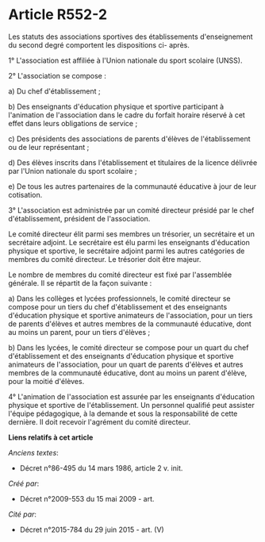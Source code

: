 # Article R552-2

Les statuts des associations sportives des établissements d'enseignement du second degré comportent les dispositions ci-
après.

1° L'association est affiliée à l'Union nationale du sport scolaire (UNSS).

2° L'association se compose :

a) Du chef d'établissement ;

b) Des enseignants d'éducation physique et sportive participant à l'animation de l'association dans le cadre du forfait
horaire réservé à cet effet dans leurs obligations de service ;

c) Des présidents des associations de parents d'élèves de l'établissement ou de leur représentant ;

d) Des élèves inscrits dans l'établissement et titulaires de la licence délivrée par l'Union nationale du sport scolaire ;

e) De tous les autres partenaires de la communauté éducative à jour de leur cotisation.

3° L'association est administrée par un comité directeur présidé par le chef d'établissement, président de l'association.

Le comité directeur élit parmi ses membres un trésorier, un secrétaire et un secrétaire adjoint. Le secrétaire est élu parmi
les enseignants d'éducation physique et sportive, le secrétaire adjoint parmi les autres catégories de membres du comité
directeur. Le trésorier doit être majeur.

Le nombre de membres du comité directeur est fixé par l'assemblée générale. Il se répartit de la façon suivante :

a) Dans les collèges et lycées professionnels, le comité directeur se compose pour un tiers du chef d'établissement et des
enseignants d'éducation physique et sportive animateurs de l'association, pour un tiers de parents d'élèves et autres membres
de la communauté éducative, dont au moins un parent, pour un tiers d'élèves ;

b) Dans les lycées, le comité directeur se compose pour un quart du chef d'établissement et des enseignants d'éducation
physique et sportive animateurs de l'association, pour un quart de parents d'élèves et autres membres de la communauté
éducative, dont au moins un parent d'élève, pour la moitié d'élèves.

4° L'animation de l'association est assurée par les enseignants d'éducation physique et sportive de l'établissement. Un
personnel qualifié peut assister l'équipe pédagogique, à la demande et sous la responsabilité de cette dernière. Il doit
recevoir l'agrément du comité directeur.

**Liens relatifs à cet article**

_Anciens textes_:

  - Décret n°86-495 du 14 mars 1986, article 2 v. init.

_Créé par_:

  - Décret n°2009-553 du 15 mai 2009 - art.

_Cité par_:

  - Décret n°2015-784 du 29 juin 2015 - art. (V)
